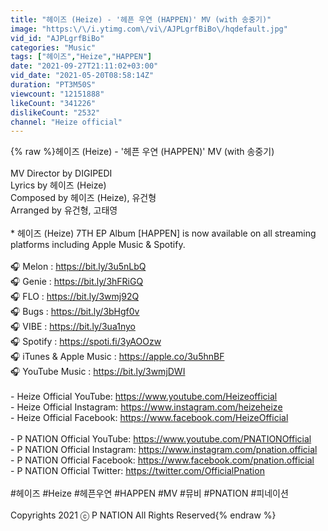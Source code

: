 ```yaml
---
title: "헤이즈 (Heize) - '헤픈 우연 (HAPPEN)' MV (with 송중기)"
image: "https:\/\/i.ytimg.com\/vi\/AJPLgrfBiBo\/hqdefault.jpg"
vid_id: "AJPLgrfBiBo"
categories: "Music"
tags: ["헤이즈","Heize","HAPPEN"]
date: "2021-09-27T21:11:02+03:00"
vid_date: "2021-05-20T08:58:14Z"
duration: "PT3M50S"
viewcount: "12151888"
likeCount: "341226"
dislikeCount: "2532"
channel: "Heize official"
---
```

{% raw %}헤이즈 (Heize) - '헤픈 우연 (HAPPEN)' MV (with 송중기) <br /><br />MV Director by DIGIPEDI<br />Lyrics by 헤이즈 (Heize)<br />Composed by 헤이즈 (Heize), 유건형<br />Arranged by 유건형, 고태영<br /><br />* 헤이즈 (Heize) 7TH EP Album [HAPPEN] is now available on all streaming platforms including Apple Music &amp; Spotify. <br /><br />🎧 Melon : <a rel="nofollow" target="blank" href="https://bit.ly/3u5nLbQ">https://bit.ly/3u5nLbQ</a><br />🎧 Genie : <a rel="nofollow" target="blank" href="https://bit.ly/3hFRiGQ">https://bit.ly/3hFRiGQ</a><br />🎧 FLO : <a rel="nofollow" target="blank" href="https://bit.ly/3wmj92Q">https://bit.ly/3wmj92Q</a><br />🎧 Bugs : <a rel="nofollow" target="blank" href="https://bit.ly/3bHgf0v">https://bit.ly/3bHgf0v</a><br />🎧 VIBE : <a rel="nofollow" target="blank" href="https://bit.ly/3ua1nyo">https://bit.ly/3ua1nyo</a><br />🎧 Spotify : <a rel="nofollow" target="blank" href="https://spoti.fi/3yAOOzw">https://spoti.fi/3yAOOzw</a><br />🎧 iTunes &amp; Apple Music : <a rel="nofollow" target="blank" href="https://apple.co/3u5hnBF">https://apple.co/3u5hnBF</a><br />🎧 YouTube Music : <a rel="nofollow" target="blank" href="https://bit.ly/3wmjDWI">https://bit.ly/3wmjDWI</a><br /><br />- Heize Official YouTube: <a rel="nofollow" target="blank" href="https://www.youtube.com/Heizeofficial">https://www.youtube.com/Heizeofficial</a><br />- Heize Official Instagram: <a rel="nofollow" target="blank" href="https://www.instagram.com/heizeheize">https://www.instagram.com/heizeheize</a><br />- Heize Official Facebook: <a rel="nofollow" target="blank" href="https://www.facebook.com/HeizeOfficial">https://www.facebook.com/HeizeOfficial</a><br /><br />- P NATION Official YouTube: <a rel="nofollow" target="blank" href="https://www.youtube.com/PNATIONOfficial">https://www.youtube.com/PNATIONOfficial</a><br />- P NATION Official Instagram: <a rel="nofollow" target="blank" href="https://www.instagram.com/pnation.official">https://www.instagram.com/pnation.official</a><br />- P NATION Official Facebook: <a rel="nofollow" target="blank" href="https://www.facebook.com/pnation.official">https://www.facebook.com/pnation.official</a><br />- P NATION Official Twitter: <a rel="nofollow" target="blank" href="https://twitter.com/OfficialPnation">https://twitter.com/OfficialPnation</a>  <br /><br />#헤이즈 #Heize #헤픈우연 #HAPPEN #MV #뮤비 #PNATION #피네이션<br /><br />Copyrights 2021 ⓒ P NATION All Rights Reserved{% endraw %}
